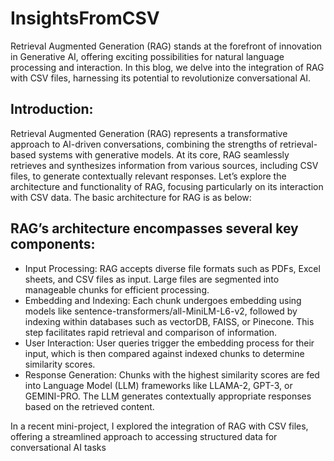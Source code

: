 # InsightsFromCSV

Retrieval Augmented Generation (RAG) stands at the forefront of innovation in Generative AI, offering exciting possibilities for natural language processing and interaction. In this blog, we delve into the integration of RAG with CSV files, harnessing its potential to revolutionize conversational AI.

## Introduction:
Retrieval Augmented Generation (RAG) represents a transformative approach to AI-driven conversations, combining the strengths of retrieval-based systems with generative models. At its core, RAG seamlessly retrieves and synthesizes information from various sources, including CSV files, to generate contextually relevant responses. Let’s explore the architecture and functionality of RAG, focusing particularly on its interaction with CSV data.
The basic architecture for RAG is as below:

## RAG’s architecture encompasses several key components:
* Input Processing: RAG accepts diverse file formats such as PDFs, Excel sheets, and CSV files as input. Large files are segmented into manageable chunks for efficient processing.
* Embedding and Indexing: Each chunk undergoes embedding using models like sentence-transformers/all-MiniLM-L6-v2, followed by indexing within databases such as vectorDB, FAISS, or Pinecone. This step facilitates rapid retrieval and comparison of information.
* User Interaction: User queries trigger the embedding process for their input, which is then compared against indexed chunks to determine similarity scores.
* Response Generation: Chunks with the highest similarity scores are fed into Language Model (LLM) frameworks like LLAMA-2, GPT-3, or GEMINI-PRO. The LLM generates contextually appropriate responses based on the retrieved content.

In a recent mini-project, I explored the integration of RAG with CSV files, offering a streamlined approach to accessing structured data for conversational AI tasks
